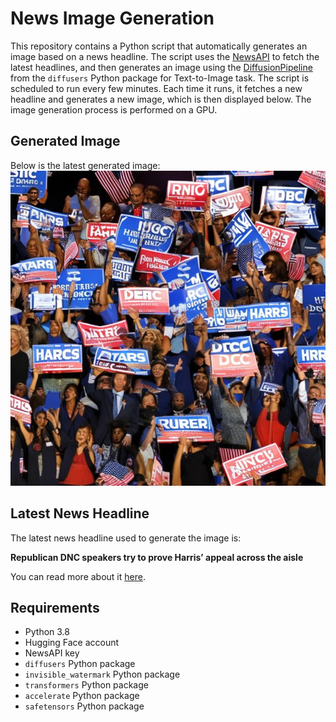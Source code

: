 # News Image Generation
This repository contains a Python script that automatically generates an image based on a news headline. The script uses the [NewsAPI](https://newsapi.org/) to fetch the latest headlines, and then generates an image using the [DiffusionPipeline](https://github.com/huggingface/diffusers) from the `diffusers` Python package for Text-to-Image task.
The script is scheduled to run every few minutes. Each time it runs, it fetches a new headline and generates a new image, which is then displayed below. The image generation process is performed on a GPU.

## Generated Image
Below is the latest generated image:
![Generated Image](image.png)

## Latest News Headline
The latest news headline used to generate the image is:

**Republican DNC speakers try to prove Harris’ appeal across the aisle**

You can read more about it [here](https://news.google.com/rss/articles/CBMiugFBVV95cUxOMWhDeGlOX1NXaHF0MU0zRTZVYTdfV0dpbkM3MVRBX0Q3dGdpY2RQcG4xLWIzNi1nNEdqOFhGZ0pGc3h6aDZURTltcFlyZ3FTWEs0U2hlS1JCclZPeFRCdWNzYXRqZFhzWGlNMkFQellueDc4czhtam12OTZnbE8wTlNZcTlLRGdfVTJGSWNodHhuX1VBT3QxVldHVy1ZZGhBekh3UGxCeG85NnVBSFJ6TEEwNDdkRXdwcGc?oc=5).

## Requirements
- Python 3.8
- Hugging Face account
- NewsAPI key
- `diffusers` Python package
- `invisible_watermark` Python package
- `transformers` Python package
- `accelerate` Python package
- `safetensors` Python package
